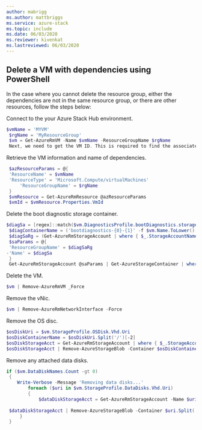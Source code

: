 ```yaml
---
author: mabrigg
ms.author: mattbriggs
ms.service: azure-stack
ms.topic: include
ms.date: 06/03/2020
ms.reviewer: kivenkat
ms.lastreviewed: 06/03/2020
---
```


## Delete a VM with dependencies using PowerShell

In the case where you cannot delete the resource group, either the dependencies are not in the same resource group, or there are other resources, follow the steps below:

Connect to the your Azure Stack Hub environment.

```powershell
$vmName = 'MYVM'
 $rgName = 'MyResourceGroup'
 $vm = Get-AzureRmVM -Name $vmName -ResourceGroupName $rgName
 Next, we need to get the VM ID. This is required to find the associated boot diagnostics container.

```

Retrieve the VM information and name of dependencies.

```powershell
 $azResourceParams = @{
 'ResourceName' = $vmName
 'ResourceType' = 'Microsoft.Compute/virtualMachines'
     'ResourceGroupName' = $rgName
 }
 $vmResource = Get-AzureRmResource @azResourceParams
 $vmId = $vmResource.Properties.VmId
```

Delete the boot diagnostic storage container.

```powershell
$diagSa = [regex]::match($vm.DiagnosticsProfile.bootDiagnostics.storageUri, '^http[s]?://(.+?)\.').groups[1].value
 $diagContainerName = ('bootdiagnostics-{0}-{1}' -f $vm.Name.ToLower().Substring(0, 9), $vmId)
 $diagSaRg = (Get-AzureRmStorageAccount | where { $_.StorageAccountName -eq $diagSa }).ResourceGroupName
 $saParams = @{
 'ResourceGroupName' = $diagSaRg
-'Name' = $diagSa
 }
 Get-AzureRmStorageAccount @saParams | Get-AzureStorageContainer | where { $_.Name-eq $diagContainerName } | Remove-AzureStorageContainer -Force
```

Delete the VM.

```powershell
$vm | Remove-AzureRmVM _Force
```

Remove the vNic.

```powershell
$vm | Remove-AzureRmNetworkInterface -Force
```

Remove the OS disc.

```powershell
$osDiskUri = $vm.StorageProfile.OSDisk.Vhd.Uri
$osDiskContainerName = $osDiskUri.Split('/')[-2]
$osDiskStorageAcct = Get-AzureRmStorageAccount | where { $_.StorageAccountName -eq $osDiskUri.Split('/')[2].Split('.')[0] }
$osDiskStorageAcct | Remove-AzureStorageBlob -Container $osDiskContainerName -Blob $osDiskUri.Split('/')[-1]
```

Remove any attached data disks.

```powershell
if ($vm.DataDiskNames.Count -gt 0)
 {
    Write-Verbose -Message 'Removing data disks...'
        foreach ($uri in $vm.StorageProfile.DataDisks.Vhd.Uri)
        {
            $dataDiskStorageAcct = Get-AzureRmStorageAccount -Name $uri.Split('/')[2].Split('.')[0]
        
 $dataDiskStorageAcct | Remove-AzureStorageBlob -Container $uri.Split('/')[-2] -Blob $uri.Split('/')[-1] -ea Ignore
     }
 }
```
